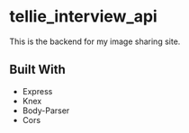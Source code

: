 # tellie_interview_api

This is the backend for my image sharing site.

## Built With
<ul>
  <li>Express
</li>
  <li>Knex</li>
  <li>Body-Parser</li>
  <li>Cors</li>
  </ul>
